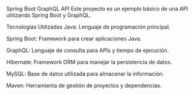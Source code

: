 Spring Boot GraphQL API
Este proyecto es un ejemplo básico de una API utilizando Spring Boot y GraphQL.

Tecnologías Utilizadas
Java: Lenguaje de programación principal.

Spring Boot: Framework para crear aplicaciones Java.

GraphQL: Lenguaje de consulta para APIs y tiempo de ejecución.

Hibernate: Framework ORM para manejar la persistencia de datos.

MySQL: Base de datos utilizada para almacenar la información.

Maven: Herramienta de gestión de proyectos y dependencias.
